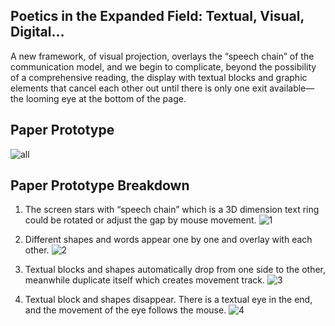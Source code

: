 ## Poetics in the Expanded Field: Textual, Visual, Digital...

A new framework, of visual projection, overlays the “speech chain” of the communication model, and we begin to complicate, beyond the possibility of a comprehensive reading, the display with textual blocks and graphic elements that cancel each other out until there is only one exit available—the looming eye at the bottom of the page.

## Paper Prototype
![all](https://user-images.githubusercontent.com/68985217/93348501-9f908000-f879-11ea-907f-6ccf2b01f8ec.gif)

## Paper Prototype Breakdown
1. The screen stars with “speech chain” which is a 3D dimension text ring could be rotated or adjust the gap by mouse movement.
![1](https://user-images.githubusercontent.com/68985217/93348460-94d5eb00-f879-11ea-9164-8ed416914d2f.gif)


2. Different shapes and words appear one by one and overlay with each other.
![2](https://user-images.githubusercontent.com/68985217/93348469-97384500-f879-11ea-8e39-3da1c99263a5.gif)

3. Textual blocks and shapes automatically drop from one side to the other, meanwhile duplicate itself which creates movement track. 
![3](https://user-images.githubusercontent.com/68985217/93348475-99020880-f879-11ea-97c6-8a8686eb352d.gif)

4. Textual block and shapes disappear. There is a textual eye in the end, and the movement of the eye follows the mouse.
![4](https://user-images.githubusercontent.com/68985217/93348549-b3d47d00-f879-11ea-8db2-8f532fcf8176.gif)
